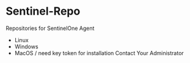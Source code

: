 # Sentinel-Repo
Repositories for SentinelOne Agent
- Linux
- Windows
- MacOS
/
need key token for installation
Contact Your Administrator
